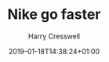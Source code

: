 ---
title: "Nike go faster"
date: 2019-01-18T14:38:24+01:00
author: Harry Cresswell
draft: false
image: "v1548709383/mood/tumblr_ob0oqbpqJO1r5nwzoo1_640.jpg"
image_alt: "Nike go faster"
image_ratio: "landscape"
layout: lightbox
tags:
 - bw
 - logo
---